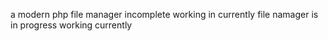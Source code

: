 a modern php file manager incomplete working in currently 
file namager is in progress working currently 
